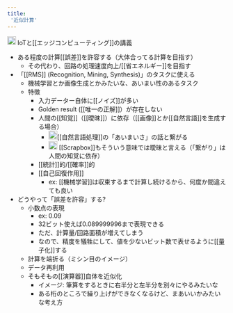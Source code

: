 ```yaml
---
title:
 '近似計算'
---
```


<img src='https://scrapbox.io/api/pages/blu3mo-public/情報科学の達人/icon' alt='情報科学の達人.icon' height="19.5"/> IoTと[[エッジコンピューティング]]の講義
- ある程度の計算[[誤差]]を許容する（大体合ってる計算を目指す）
    - その代わり、回路の処理速度向上/[[省エネルギー]]を目指す
- 「[[RMS]] (Recognition, Mining, Synthesis)」のタスクに使える
    - 機械学習とか画像生成とかみたいな、あいまい性のあるタスク
    - 特徴
        - 入力データー自体に[[ノイズ]]が多い
        - Golden result ([[唯一の正解]]）が存在しない
        - 人間の[[知覚]]（[[曖昧]]）に依存（[[画像]]とか[[自然言語]]を生成する場合）
            - <img src='https://scrapbox.io/api/pages/blu3mo-public/blu3mo/icon' alt='blu3mo.icon' height="19.5"/>[[自然言語処理]]の「あいまいさ」の話と繋がる
            - <img src='https://scrapbox.io/api/pages/blu3mo-public/blu3mo/icon' alt='blu3mo.icon' height="19.5"/> [[Scrapbox]]もそういう意味では曖昧と言える（「繋がり」は人間の知覚に依存）
        - [[統計]]的/[[確率]]的
        - [[自己回復作用]]
            - ex: [[機械学習]]は収束するまで計算し続けるから、何度か間違えても良い
- どうやって「誤差を許容」する?
    - 小数点の表現
        - ex: 0.09
        - 32ビット使えば0.089999996まで表現できる
        - ただ、計算量/回路面積が増えてしまう
        - なので、精度を犠牲にして、値を少ないビット数で表せるように[[量子化]]する
    - 計算を端折る（ミシン目のイメージ）
    - データ再利用
    - そもそもの[[演算器]]自体を近似化
        - イメージ: 筆算をするときに右半分と左半分を別々にやるみたいな
        - ある桁のところで繰り上げができなくなるけど、まあいいかみたいな考え方